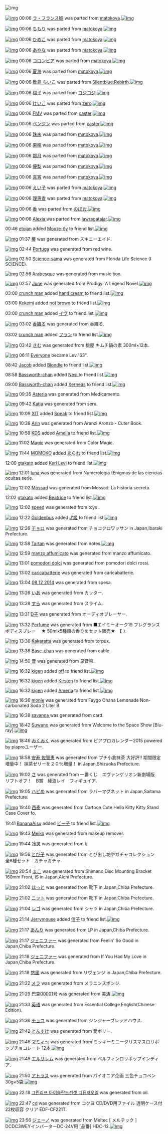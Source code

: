 ![img](http://gdrive-cdn.herokuapp.com/get/0B-nxIpt4DE2TdGhPalFPcFpSY0E/512px-barcode.png)

[![img](http://www.deviantsart.com/h7v0ot.png)](http://www.barcodekanojo.com/kanojo/1742780/%E3%83%A9%E3%83%BB%E3%83%95%E3%83%A9%E3%83%B3%E3%82%B9%E5%A7%AB) 00:06 [ラ・フランス姫](http://www.barcodekanojo.com/kanojo/1742780/%E3%83%A9%E3%83%BB%E3%83%95%E3%83%A9%E3%83%B3%E3%82%B9%E5%A7%AB) was parted from [matokoya](http://www.barcodekanojo.com/kanojo/1742780/%E3%83%A9%E3%83%BB%E3%83%95%E3%83%A9%E3%83%B3%E3%82%B9%E5%A7%AB).[![img](http://www.deviantsart.com/2qe0j45.jpeg)](http://www.barcodekanojo.com/user/24932/matokoya) 

[![img](http://www.deviantsart.com/i81bm7.png)](http://www.barcodekanojo.com/kanojo/2599065/%E3%81%A1%E3%82%82%E3%82%8A) 00:06 [ちもり](http://www.barcodekanojo.com/kanojo/2599065/%E3%81%A1%E3%82%82%E3%82%8A) was parted from [matokoya](http://www.barcodekanojo.com/kanojo/2599065/%E3%81%A1%E3%82%82%E3%82%8A).[![img](http://www.deviantsart.com/2qe0j45.jpeg)](http://www.barcodekanojo.com/user/24932/matokoya) 

[![img](http://www.deviantsart.com/1kchvn.png)](http://www.barcodekanojo.com/kanojo/30728/%E3%81%B2%E3%82%81%E3%81%93) 00:06 [ひめこ](http://www.barcodekanojo.com/kanojo/30728/%E3%81%B2%E3%82%81%E3%81%93) was parted from [matokoya](http://www.barcodekanojo.com/kanojo/30728/%E3%81%B2%E3%82%81%E3%81%93).[![img](http://www.deviantsart.com/2qe0j45.jpeg)](http://www.barcodekanojo.com/user/24932/matokoya) 

[![img](http://www.deviantsart.com/fctg4r.png)](http://www.barcodekanojo.com/kanojo/1812966/%E3%81%82%E3%82%84%E3%81%AA) 00:06 [あやな](http://www.barcodekanojo.com/kanojo/1812966/%E3%81%82%E3%82%84%E3%81%AA) was parted from [matokoya](http://www.barcodekanojo.com/kanojo/1812966/%E3%81%82%E3%82%84%E3%81%AA).[![img](http://www.deviantsart.com/2qe0j45.jpeg)](http://www.barcodekanojo.com/user/24932/matokoya) 

[![img](http://www.deviantsart.com/1s54d5u.png)](http://www.barcodekanojo.com/kanojo/3100836/%E3%82%B3%E3%83%AD%E3%83%B3%E3%83%93%E3%82%A2) 00:06 [コロンビア](http://www.barcodekanojo.com/kanojo/3100836/%E3%82%B3%E3%83%AD%E3%83%B3%E3%83%93%E3%82%A2) was parted from [matokoya](http://www.barcodekanojo.com/kanojo/3100836/%E3%82%B3%E3%83%AD%E3%83%B3%E3%83%93%E3%82%A2).[![img](http://www.deviantsart.com/2qe0j45.jpeg)](http://www.barcodekanojo.com/user/24932/matokoya) 

[![img](http://www.deviantsart.com/35jvnd7.png)](http://www.barcodekanojo.com/kanojo/2770650/%E5%A4%8F%E6%B5%B7) 00:06 [夏海](http://www.barcodekanojo.com/kanojo/2770650/%E5%A4%8F%E6%B5%B7) was parted from [matokoya](http://www.barcodekanojo.com/kanojo/2770650/%E5%A4%8F%E6%B5%B7).[![img](http://www.deviantsart.com/2qe0j45.jpeg)](http://www.barcodekanojo.com/user/24932/matokoya) 

[![img](http://www.deviantsart.com/25hi8oo.png)](http://www.barcodekanojo.com/kanojo/2378727/%E6%95%B7%E5%B3%B6%20%E3%81%A1%E3%81%84%E3%81%93) 00:06 [敷島 ちいこ](http://www.barcodekanojo.com/kanojo/2378727/%E6%95%B7%E5%B3%B6%20%E3%81%A1%E3%81%84%E3%81%93) was parted from [Silentblue:Rebirth](http://www.barcodekanojo.com/kanojo/2378727/%E6%95%B7%E5%B3%B6%20%E3%81%A1%E3%81%84%E3%81%93).[![img](http://www.deviantsart.com/15ngf32.jpeg)](http://www.barcodekanojo.com/user/235162/Silentblue%3ARebirth) 

[![img](http://www.deviantsart.com/2nfvfj6.png)](http://www.barcodekanojo.com/kanojo/2076139/%E6%A2%85%E5%AD%90) 00:06 [梅子](http://www.barcodekanojo.com/kanojo/2076139/%E6%A2%85%E5%AD%90) was parted from [コジコジ](http://www.barcodekanojo.com/kanojo/2076139/%E6%A2%85%E5%AD%90).[![img](http://www.deviantsart.com/2dkh5sf.jpeg)](http://www.barcodekanojo.com/user/201286/%E3%82%B3%E3%82%B8%E3%82%B3%E3%82%B8) 

[![img](http://www.deviantsart.com/3dgf5tc.png)](http://www.barcodekanojo.com/kanojo/3041585/%E3%81%91%E3%81%84%E3%81%93) 00:06 [けいこ](http://www.barcodekanojo.com/kanojo/3041585/%E3%81%91%E3%81%84%E3%81%93) was parted from [zero](http://www.barcodekanojo.com/kanojo/3041585/%E3%81%91%E3%81%84%E3%81%93).[![img](http://www.deviantsart.com/2csu0d.jpeg)](http://www.barcodekanojo.com/user/209011/zero) 

[![img](http://www.deviantsart.com/162u7ss.png)](http://www.barcodekanojo.com/kanojo/755896/FMV) 00:06 [FMV](http://www.barcodekanojo.com/kanojo/755896/FMV) was parted from [caster](http://www.barcodekanojo.com/kanojo/755896/FMV).[![img](http://www.deviantsart.com/n3nut1.jpeg)](http://www.barcodekanojo.com/user/240377/caster) 

[![img](http://www.deviantsart.com/skd3kf.png)](http://www.barcodekanojo.com/kanojo/776134/%E3%83%99%E3%83%B3%E3%82%B8%E3%83%B3) 00:06 [ベンジン](http://www.barcodekanojo.com/kanojo/776134/%E3%83%99%E3%83%B3%E3%82%B8%E3%83%B3) was parted from [caster](http://www.barcodekanojo.com/kanojo/776134/%E3%83%99%E3%83%B3%E3%82%B8%E3%83%B3).[![img](http://www.deviantsart.com/n3nut1.jpeg)](http://www.barcodekanojo.com/user/240377/caster) 

[![img](http://www.deviantsart.com/112dq3v.png)](http://www.barcodekanojo.com/kanojo/1552271/%E7%8F%A0%E6%9C%AA) 00:06 [珠未](http://www.barcodekanojo.com/kanojo/1552271/%E7%8F%A0%E6%9C%AA) was parted from [matokoya](http://www.barcodekanojo.com/kanojo/1552271/%E7%8F%A0%E6%9C%AA).[![img](http://www.deviantsart.com/2qe0j45.jpeg)](http://www.barcodekanojo.com/user/24932/matokoya) 

[![img](http://www.deviantsart.com/36lkf6r.png)](http://www.barcodekanojo.com/kanojo/2625514/%E6%9E%9C%E7%A9%82) 00:06 [果穂](http://www.barcodekanojo.com/kanojo/2625514/%E6%9E%9C%E7%A9%82) was parted from [matokoya](http://www.barcodekanojo.com/kanojo/2625514/%E6%9E%9C%E7%A9%82).[![img](http://www.deviantsart.com/2qe0j45.jpeg)](http://www.barcodekanojo.com/user/24932/matokoya) 

[![img](http://www.deviantsart.com/7u040r.png)](http://www.barcodekanojo.com/kanojo/2562382/%E9%82%A3%E6%9C%88) 00:06 [那月](http://www.barcodekanojo.com/kanojo/2562382/%E9%82%A3%E6%9C%88) was parted from [matokoya](http://www.barcodekanojo.com/kanojo/2562382/%E9%82%A3%E6%9C%88).[![img](http://www.deviantsart.com/2qe0j45.jpeg)](http://www.barcodekanojo.com/user/24932/matokoya) 

[![img](http://www.deviantsart.com/bnbogm.png)](http://www.barcodekanojo.com/kanojo/878612/%E5%84%AA%E6%A2%A8) 00:06 [優梨](http://www.barcodekanojo.com/kanojo/878612/%E5%84%AA%E6%A2%A8) was parted from [matokoya](http://www.barcodekanojo.com/kanojo/878612/%E5%84%AA%E6%A2%A8).[![img](http://www.deviantsart.com/2qe0j45.jpeg)](http://www.barcodekanojo.com/user/24932/matokoya) 

[![img](http://www.deviantsart.com/3st7k32.png)](http://www.barcodekanojo.com/kanojo/2354010/%E7%9C%9F%E5%AE%B5) 00:06 [真宵](http://www.barcodekanojo.com/kanojo/2354010/%E7%9C%9F%E5%AE%B5) was parted from [matokoya](http://www.barcodekanojo.com/kanojo/2354010/%E7%9C%9F%E5%AE%B5).[![img](http://www.deviantsart.com/2qe0j45.jpeg)](http://www.barcodekanojo.com/user/24932/matokoya) 

[![img](http://www.deviantsart.com/3k1m75f.png)](http://www.barcodekanojo.com/kanojo/2714509/%E3%81%88%E3%81%84%E5%AD%90) 00:06 [えい子](http://www.barcodekanojo.com/kanojo/2714509/%E3%81%88%E3%81%84%E5%AD%90) was parted from [matokoya](http://www.barcodekanojo.com/kanojo/2714509/%E3%81%88%E3%81%84%E5%AD%90).[![img](http://www.deviantsart.com/2qe0j45.jpeg)](http://www.barcodekanojo.com/user/24932/matokoya) 

[![img](http://www.deviantsart.com/13tu0s.png)](http://www.barcodekanojo.com/kanojo/2571936/%E7%90%86%E6%81%B5%E9%A6%99) 00:06 [理恵香](http://www.barcodekanojo.com/kanojo/2571936/%E7%90%86%E6%81%B5%E9%A6%99) was parted from [matokoya](http://www.barcodekanojo.com/kanojo/2571936/%E7%90%86%E6%81%B5%E9%A6%99).[![img](http://www.deviantsart.com/2qe0j45.jpeg)](http://www.barcodekanojo.com/user/24932/matokoya) 

[![img](http://www.deviantsart.com/2lesogn.png)](http://www.barcodekanojo.com/kanojo/533570/%E9%A6%99) 00:06 [香](http://www.barcodekanojo.com/kanojo/533570/%E9%A6%99) was parted from [のぼお](http://www.barcodekanojo.com/kanojo/533570/%E9%A6%99).[![img](http://www.deviantsart.com/1k7k282.jpeg)](http://www.barcodekanojo.com/user/204820/%E3%81%AE%E3%81%BC%E3%81%8A) 

[![img](http://www.deviantsart.com/2eah0ic.png)](http://www.barcodekanojo.com/kanojo/1761192/Alexia%20) 00:06 [Alexia ](http://www.barcodekanojo.com/kanojo/1761192/Alexia%20) was parted from [lawragatajar](http://www.barcodekanojo.com/kanojo/1761192/Alexia%20).[![img](http://www.deviantsart.com/37lcil4.jpeg)](http://www.barcodekanojo.com/user/270408/lawragatajar) 

00:46 [etojan](http://www.barcodekanojo.com/user/499111/etojan) added [Монте-бу](http://www.barcodekanojo.com/kanojo/2590698/%D0%9C%D0%BE%D0%BD%D1%82%D0%B5-%D0%B1%D1%83) to friend list.[![img](http://www.deviantsart.com/4l6do2.png)](http://www.barcodekanojo.com/kanojo/2590698/%D0%9C%D0%BE%D0%BD%D1%82%D0%B5-%D0%B1%D1%83) 

[![img](http://www.deviantsart.com/3tel840.png)](http://www.barcodekanojo.com/kanojo/3190386/%E6%A4%BF) 01:37 [椿](http://www.barcodekanojo.com/kanojo/3190386/%E6%A4%BF) was generated from スキニーエイド.

[![img](http://www.deviantsart.com/2r7tc0i.png)](http://www.barcodekanojo.com/kanojo/3190387/Portuga) 02:44 [Portuga](http://www.barcodekanojo.com/kanojo/3190387/Portuga) was generated from red wine.

[![img](http://www.deviantsart.com/2eqbcm9.png)](http://www.barcodekanojo.com/kanojo/3190388/Science-sama) 02:50 [Science-sama](http://www.barcodekanojo.com/kanojo/3190388/Science-sama) was generated from Florida Life Science (I SCIENCE).

[![img](http://www.deviantsart.com/j6bjgk.png)](http://www.barcodekanojo.com/kanojo/3190389/Arabesque) 02:56 [Arabesque](http://www.barcodekanojo.com/kanojo/3190389/Arabesque) was generated from music box.

[![img](http://www.deviantsart.com/efb0o9.png)](http://www.barcodekanojo.com/kanojo/3190390/June) 02:57 [June](http://www.barcodekanojo.com/kanojo/3190390/June) was generated from Prodigy: A Legend Novel.[![img](http://www.deviantsart.com/302et98.jpeg)](http://www.barcodekanojo.com/product_images/barcode/6010160/1418493421/Prodigy%3A%20A%20Legend%20Novel.jpg) 

03:00 [crunch man](http://www.barcodekanojo.com/user/499113/crunch%20man) added [hand cream](http://www.barcodekanojo.com/kanojo/3006349/hand%20cream) to friend list.[![img](http://www.deviantsart.com/3hatjps.png)](http://www.barcodekanojo.com/kanojo/3006349/hand%20cream) 

03:00 [Kekemi](http://www.barcodekanojo.com/user/480943/Kekemi) added [not brown](http://www.barcodekanojo.com/kanojo/2711132/not%20brown) to friend list.[![img](http://www.deviantsart.com/2dd3efn.png)](http://www.barcodekanojo.com/kanojo/2711132/not%20brown) 

03:00 [crunch man](http://www.barcodekanojo.com/user/499113/crunch%20man) added [イヴ](http://www.barcodekanojo.com/kanojo/2521680/%E3%82%A4%E3%83%B4) to friend list.[![img](http://www.deviantsart.com/kinv5e.png)](http://www.barcodekanojo.com/kanojo/2521680/%E3%82%A4%E3%83%B4) 

[![img](http://www.deviantsart.com/12vl2cp.png)](http://www.barcodekanojo.com/kanojo/3190391/%E9%A6%99%E7%B9%94%E3%82%8B) 03:02 [香織る](http://www.barcodekanojo.com/kanojo/3190391/%E9%A6%99%E7%B9%94%E3%82%8B) was generated from 香織る.

03:02 [crunch man](http://www.barcodekanojo.com/user/499113/crunch%20man) added [フラン](http://www.barcodekanojo.com/kanojo/2828182/%E3%83%95%E3%83%A9%E3%83%B3) to friend list.[![img](http://www.deviantsart.com/fefpkg.png)](http://www.barcodekanojo.com/kanojo/2828182/%E3%83%95%E3%83%A9%E3%83%B3) 

[![img](http://www.deviantsart.com/596o8t.png)](http://www.barcodekanojo.com/kanojo/3190392/%E3%81%8D%E3%82%80) 03:42 [きむ](http://www.barcodekanojo.com/kanojo/3190392/%E3%81%8D%E3%82%80) was generated from 桃屋 キムチ鍋の素 300ml×12本.

[![img](http://www.deviantsart.com/3cp16cr.jpeg)](http://www.barcodekanojo.com/user/229080/Everyone) 06:11 [Everyone](http://www.barcodekanojo.com/user/229080/Everyone) became Lev."63".

08:42 [Jacob](http://www.barcodekanojo.com/user/495822/Jacob) added [Blondie](http://www.barcodekanojo.com/kanojo/2954772/Blondie) to friend list.[![img](http://www.deviantsart.com/v91u0d.png)](http://www.barcodekanojo.com/kanojo/2954772/Blondie) 

08:58 [Bassworth-chan](http://www.barcodekanojo.com/user/499118/Bassworth-chan) added [Nesi ](http://www.barcodekanojo.com/kanojo/2617802/Nesi%20) to friend list.[![img](http://www.deviantsart.com/7e5s6h.png)](http://www.barcodekanojo.com/kanojo/2617802/Nesi%20) 

09:00 [Bassworth-chan](http://www.barcodekanojo.com/user/499118/Bassworth-chan) added [Xerneas](http://www.barcodekanojo.com/kanojo/2555620/Xerneas) to friend list.[![img](http://www.deviantsart.com/367iajn.png)](http://www.barcodekanojo.com/kanojo/2555620/Xerneas) 

[![img](http://www.deviantsart.com/3q4it3m.png)](http://www.barcodekanojo.com/kanojo/3190393/Asteria) 09:35 [Asteria](http://www.barcodekanojo.com/kanojo/3190393/Asteria) was generated from Medicamento.

[![img](http://www.deviantsart.com/2ad19hf.png)](http://www.barcodekanojo.com/kanojo/3190394/Katja) 09:42 [Katja](http://www.barcodekanojo.com/kanojo/3190394/Katja) was generated from seru.

[![img](http://www.deviantsart.com/815jg6.jpeg)](http://www.barcodekanojo.com/user/209348/XIT) 10:09 [XIT](http://www.barcodekanojo.com/user/209348/XIT) added [Speak](http://www.barcodekanojo.com/kanojo/2900330/Speak) to friend list.[![img](http://www.deviantsart.com/5o9lns.png)](http://www.barcodekanojo.com/kanojo/2900330/Speak) 

[![img](http://www.deviantsart.com/26onnei.png)](http://www.barcodekanojo.com/kanojo/3190395/Arin) 10:38 [Arin](http://www.barcodekanojo.com/kanojo/3190395/Arin) was generated from Aranzi Aronzo - Cuter Book.

[![img](http://www.deviantsart.com/2bu1fn4.jpeg)](http://www.barcodekanojo.com/user/446284/KDS) 10:58 [KDS](http://www.barcodekanojo.com/user/446284/KDS) added [Amelia](http://www.barcodekanojo.com/kanojo/2875677/Amelia) to friend list.[![img](http://www.deviantsart.com/e9nh4p.png)](http://www.barcodekanojo.com/kanojo/2875677/Amelia) 

[![img](http://www.deviantsart.com/3uohmiu.png)](http://www.barcodekanojo.com/kanojo/3190396/Magic) 11:02 [Magic](http://www.barcodekanojo.com/kanojo/3190396/Magic) was generated from Color Magic.

[![img](http://www.deviantsart.com/117ca48.jpeg)](http://www.barcodekanojo.com/user/294413/MOMOKO) 11:44 [MOMOKO](http://www.barcodekanojo.com/user/294413/MOMOKO) added [あられ](http://www.barcodekanojo.com/kanojo/17903/%E3%81%82%E3%82%89%E3%82%8C) to friend list.[![img](http://www.deviantsart.com/3u3d6p4.png)](http://www.barcodekanojo.com/kanojo/17903/%E3%81%82%E3%82%89%E3%82%8C) 

12:00 [gtakato](http://www.barcodekanojo.com/user/499121/gtakato) added [Keri Levi](http://www.barcodekanojo.com/kanojo/3159186/Keri%20Levi) to friend list.[![img](http://www.deviantsart.com/1aduics.png)](http://www.barcodekanojo.com/kanojo/3159186/Keri%20Levi) 

[![img](http://www.deviantsart.com/23gs26e.png)](http://www.barcodekanojo.com/kanojo/3190397/luna%20) 12:01 [luna ](http://www.barcodekanojo.com/kanojo/3190397/luna%20) was generated from Numerologia (Enigmas de las ciencias ocultas serie.

[![img](http://www.deviantsart.com/1oe46mt.png)](http://www.barcodekanojo.com/kanojo/3190398/Mossad) 12:02 [Mossad](http://www.barcodekanojo.com/kanojo/3190398/Mossad) was generated from Mossad: La historia secreta.

12:02 [gtakato](http://www.barcodekanojo.com/user/499121/gtakato) added [Beatrice](http://www.barcodekanojo.com/kanojo/2640233/Beatrice) to friend list.[![img](http://www.deviantsart.com/3ovbs1l.png)](http://www.barcodekanojo.com/kanojo/2640233/Beatrice) 

[![img](http://www.deviantsart.com/3ao0672.png)](http://www.barcodekanojo.com/kanojo/3190399/speed) 12:02 [speed](http://www.barcodekanojo.com/kanojo/3190399/speed) was generated from toys .

[![img](http://www.deviantsart.com/a2cmmo.jpeg)](http://www.barcodekanojo.com/user/370534/Goldenbus) 12:22 [Goldenbus](http://www.barcodekanojo.com/user/370534/Goldenbus) added [J'姬](http://www.barcodekanojo.com/kanojo/1273964/J%27%E5%A7%AC) to friend list.[![img](http://www.deviantsart.com/6jdb44.png)](http://www.barcodekanojo.com/kanojo/1273964/J%27%E5%A7%AC) 

[![img](http://www.deviantsart.com/205rknr.png)](http://www.barcodekanojo.com/kanojo/3190400/%E3%83%81%E3%83%A7%E3%83%AD) 12:26 [チョロ](http://www.barcodekanojo.com/kanojo/3190400/%E3%83%81%E3%83%A7%E3%83%AD) was generated from チョコクロワッサン in Japan,Ibaraki Prefecture.

[![img](http://www.deviantsart.com/284gqhp.png)](http://www.barcodekanojo.com/kanojo/3190401/Tartan) 12:58 [Tartan](http://www.barcodekanojo.com/kanojo/3190401/Tartan) was generated from notes.[![img](http://www.deviantsart.com/123boho.jpeg)](http://www.barcodekanojo.com/product_images/barcode/2013543/1300297265/Post%20It.jpg) 

[![img](http://www.deviantsart.com/ijv304.png)](http://www.barcodekanojo.com/kanojo/3190402/manzo%20affumicato) 12:59 [manzo affumicato](http://www.barcodekanojo.com/kanojo/3190402/manzo%20affumicato) was generated from manzo affumicato.

[![img](http://www.deviantsart.com/75pvlj.png)](http://www.barcodekanojo.com/kanojo/3190403/pomodori%20dolci) 13:01 [pomodori dolci](http://www.barcodekanojo.com/kanojo/3190403/pomodori%20dolci) was generated from pomodori dolci rossi.

[![img](http://www.deviantsart.com/27e5k48.png)](http://www.barcodekanojo.com/kanojo/3190404/caricabatterie) 13:02 [caricabatterie](http://www.barcodekanojo.com/kanojo/3190404/caricabatterie) was generated from caricabatterie.

[![img](http://www.deviantsart.com/2ndm4ag.png)](http://www.barcodekanojo.com/kanojo/3190405/08%2012%202014) 13:04 [08 12 2014](http://www.barcodekanojo.com/kanojo/3190405/08%2012%202014) was generated from spesa.

[![img](http://www.deviantsart.com/14187er.png)](http://www.barcodekanojo.com/kanojo/3190406/%E3%81%84%E3%81%82) 13:26 [いあ](http://www.barcodekanojo.com/kanojo/3190406/%E3%81%84%E3%81%82) was generated from カッター.

[![img](http://www.deviantsart.com/2on6p6j.png)](http://www.barcodekanojo.com/kanojo/3190407/%E3%81%99%E3%82%89) 13:28 [すら](http://www.barcodekanojo.com/kanojo/3190407/%E3%81%99%E3%82%89) was generated from スライム.

[![img](http://www.deviantsart.com/3nr6u6.png)](http://www.barcodekanojo.com/kanojo/3190408/D%E5%AD%90) 13:31 [D子](http://www.barcodekanojo.com/kanojo/3190408/D%E5%AD%90) was generated from オーディオプレーヤー.

[![img](http://www.deviantsart.com/bafgc3.png)](http://www.barcodekanojo.com/kanojo/3190409/Perfume) 13:32 [Perfume](http://www.barcodekanojo.com/kanojo/3190409/Perfume) was generated from ■エイミーオーク19 フレグランスボディスプレー　 ★ 50mlx5種類の香りをセット販売★　【 ﾌ.

[![img](http://www.deviantsart.com/1flqllt.png)](http://www.barcodekanojo.com/kanojo/3190410/Kakaratta) 13:36 [Kakaratta](http://www.barcodekanojo.com/kanojo/3190410/Kakaratta) was generated from torpux.

[![img](http://www.deviantsart.com/32t702s.png)](http://www.barcodekanojo.com/kanojo/3190411/Base-chan) 13:38 [Base-chan](http://www.barcodekanojo.com/kanojo/3190411/Base-chan) was generated from cable.

[![img](http://www.deviantsart.com/13s3ilc.png)](http://www.barcodekanojo.com/kanojo/3190412/%E9%9F%B3) 14:50 [音](http://www.barcodekanojo.com/kanojo/3190412/%E9%9F%B3) was generated from 录音带.

[![img](http://www.deviantsart.com/37v4o3n.jpeg)](http://www.barcodekanojo.com/user/439930/kigen) 16:32 [kigen](http://www.barcodekanojo.com/user/439930/kigen) added [off](http://www.barcodekanojo.com/kanojo/1709145/off) to friend list.[![img](http://www.deviantsart.com/3648t9.png)](http://www.barcodekanojo.com/kanojo/1709145/off) 

[![img](http://www.deviantsart.com/37v4o3n.jpeg)](http://www.barcodekanojo.com/user/439930/kigen) 16:32 [kigen](http://www.barcodekanojo.com/user/439930/kigen) added [Kirsten](http://www.barcodekanojo.com/kanojo/2864441/Kirsten) to friend list.[![img](http://www.deviantsart.com/3gnj0u4.png)](http://www.barcodekanojo.com/kanojo/2864441/Kirsten) 

[![img](http://www.deviantsart.com/37v4o3n.jpeg)](http://www.barcodekanojo.com/user/439930/kigen) 16:32 [kigen](http://www.barcodekanojo.com/user/439930/kigen) added [Ameria](http://www.barcodekanojo.com/kanojo/2262716/Ameria) to friend list.[![img](http://www.deviantsart.com/1o8rj0m.png)](http://www.barcodekanojo.com/kanojo/2262716/Ameria) 

[![img](http://www.deviantsart.com/u172dc.png)](http://www.barcodekanojo.com/kanojo/3190413/monie) 16:36 [monie](http://www.barcodekanojo.com/kanojo/3190413/monie) was generated from Faygo Ohana Lemonade Non-carbonated Soda 2 Liter B.

[![img](http://www.deviantsart.com/36pe1b2.png)](http://www.barcodekanojo.com/kanojo/3190414/savanna%20) 16:38 [savanna ](http://www.barcodekanojo.com/kanojo/3190414/savanna%20) was generated from card.

[![img](http://www.deviantsart.com/1vm8bo4.png)](http://www.barcodekanojo.com/kanojo/3190415/Suwano) 18:42 [Suwano](http://www.barcodekanojo.com/kanojo/3190415/Suwano) was generated from Welcome to the Space Show [Blu-ray].[![img](http://www.deviantsart.com/1dfqn6m.jpeg)](http://www.barcodekanojo.com/product_images/barcode/6010201/1418550111/Welcome%20to%20the%20Space%20Show%20%5BBlu-ray%5D.jpg) 

[![img](http://www.deviantsart.com/mcuc3d.png)](http://www.barcodekanojo.com/kanojo/3190416/%E3%81%BF%E3%81%8F%E3%81%BF%E3%81%8F) 18:46 [みくみく](http://www.barcodekanojo.com/kanojo/3190416/%E3%81%BF%E3%81%8F%E3%81%BF%E3%81%8F) was generated from ピアプロカレンダー2015 powered by piaproユーザー.

[![img](http://www.deviantsart.com/3el892g.png)](http://www.barcodekanojo.com/kanojo/3190417/%E5%AE%89%E5%AF%BF%20%E4%BD%90%E6%99%BA%E6%81%B5) 18:58 [安寿 佐智恵](http://www.barcodekanojo.com/kanojo/3190417/%E5%AE%89%E5%AF%BF%20%E4%BD%90%E6%99%BA%E6%81%B5) was generated from プチ小倉抹茶 大好評!! 期間限定 増量中！ 抹茶ゼリーを２０％増量！ in Japan,Shizuoka Prefecture.

[![img](http://www.deviantsart.com/191r1j.png)](http://www.barcodekanojo.com/kanojo/3190418/%E3%81%95) 19:02 [さ](http://www.barcodekanojo.com/kanojo/3190418/%E3%81%95) was generated from 一番くじ　エヴァンゲリオン新劇場版　リフトオフ！　B賞　綾波レイ　フィギュイア.

[![img](http://www.deviantsart.com/3o0fn9i.png)](http://www.barcodekanojo.com/kanojo/3190419/%E3%83%8F%E3%83%94%E3%82%81) 19:05 [ハピめ](http://www.barcodekanojo.com/kanojo/3190419/%E3%83%8F%E3%83%94%E3%82%81) was generated from ラバーマグネット in Japan,Saitama Prefecture.

[![img](http://www.deviantsart.com/100kh8n.png)](http://www.barcodekanojo.com/kanojo/3190420/%E8%A5%BF%E9%BA%A6) 19:40 [西麦](http://www.barcodekanojo.com/kanojo/3190420/%E8%A5%BF%E9%BA%A6) was generated from Cartoon Cute Hello Kitty Kitty Stand Case Cover fo.

19:41 [BananaAisu](http://www.barcodekanojo.com/user/434409/BananaAisu) added [ビー子](http://www.barcodekanojo.com/kanojo/2758999/%E3%83%93%E3%83%BC%E5%AD%90) to friend list.[![img](http://www.deviantsart.com/2udhcou.png)](http://www.barcodekanojo.com/kanojo/2758999/%E3%83%93%E3%83%BC%E5%AD%90) 

[![img](http://www.deviantsart.com/3c72rbv.png)](http://www.barcodekanojo.com/kanojo/3190421/Meiko) 19:43 [Meiko](http://www.barcodekanojo.com/kanojo/3190421/Meiko) was generated from makeup remover.

[![img](http://www.deviantsart.com/205ot9.png)](http://www.barcodekanojo.com/kanojo/3190422/%E5%86%B7%E7%81%B5) 19:44 [冷灵](http://www.barcodekanojo.com/kanojo/3190422/%E5%86%B7%E7%81%B5) was generated from k.

[![img](http://www.deviantsart.com/2o0596c.png)](http://www.barcodekanojo.com/kanojo/3190423/%E3%81%A8%E3%81%B3%E5%AD%90) 19:56 [とび子](http://www.barcodekanojo.com/kanojo/3190423/%E3%81%A8%E3%81%B3%E5%AD%90) was generated from とび出し坊やガチャコレクション　全6種セット　ガチャガチャ.

[![img](http://www.deviantsart.com/1o6cf1h.png)](http://www.barcodekanojo.com/kanojo/3190424/%E3%81%BE%E3%81%93) 20:54 [まこ](http://www.barcodekanojo.com/kanojo/3190424/%E3%81%BE%E3%81%93) was generated from Shimano Disc Mounting Bracket 160mm Front, IS in Japan,Aichi Prefecture.

[![img](http://www.deviantsart.com/d34s0m.png)](http://www.barcodekanojo.com/kanojo/3190425/%E3%81%BB%E3%81%A3%E3%81%A8) 21:02 [ほっと](http://www.barcodekanojo.com/kanojo/3190425/%E3%81%BB%E3%81%A3%E3%81%A8) was generated from 靴下 in Japan,Chiba Prefecture.

[![img](http://www.deviantsart.com/305ukq4.png)](http://www.barcodekanojo.com/kanojo/3190426/%E3%83%8B%E3%83%83%E3%83%88) 21:02 [ニット](http://www.barcodekanojo.com/kanojo/3190426/%E3%83%8B%E3%83%83%E3%83%88) was generated from 靴下 in Japan,Chiba Prefecture.

[![img](http://www.deviantsart.com/3r5g3el.png)](http://www.barcodekanojo.com/kanojo/3190427/%E3%83%AC%E3%82%B4) 21:04 [レゴ](http://www.barcodekanojo.com/kanojo/3190427/%E3%83%AC%E3%82%B4) was generated from シャツ in Japan,Chiba Prefecture.

[![img](http://www.deviantsart.com/3v33gp3.jpeg)](http://www.barcodekanojo.com/user/245002/Jerrymouse) 21:14 [Jerrymouse](http://www.barcodekanojo.com/user/245002/Jerrymouse) added [信子](http://www.barcodekanojo.com/kanojo/1497125/%E4%BF%A1%E5%AD%90) to friend list.[![img](http://www.deviantsart.com/197b6b1.png)](http://www.barcodekanojo.com/kanojo/1497125/%E4%BF%A1%E5%AD%90) 

[![img](http://www.deviantsart.com/2d7h101.png)](http://www.barcodekanojo.com/kanojo/3190428/%E3%81%82%E3%82%93%E3%82%8A) 21:17 [あんり](http://www.barcodekanojo.com/kanojo/3190428/%E3%81%82%E3%82%93%E3%82%8A) was generated from LP in Japan,Chiba Prefecture.

[![img](http://www.deviantsart.com/39s3m2h.png)](http://www.barcodekanojo.com/kanojo/3190429/%E3%82%B8%E3%82%A7%E3%83%8B%E3%83%95%E3%82%A1%E3%83%BC) 21:17 [ジェニファー](http://www.barcodekanojo.com/kanojo/3190429/%E3%82%B8%E3%82%A7%E3%83%8B%E3%83%95%E3%82%A1%E3%83%BC) was generated from Feelin' So Good in Japan,Chiba Prefecture.

[![img](http://www.deviantsart.com/9kabc8.png)](http://www.barcodekanojo.com/kanojo/3190430/%E3%82%B8%E3%82%A7%E3%83%8B%E3%83%95%E3%82%A1%E3%83%BC) 21:18 [ジェニファー](http://www.barcodekanojo.com/kanojo/3190430/%E3%82%B8%E3%82%A7%E3%83%8B%E3%83%95%E3%82%A1%E3%83%BC) was generated from If You Had My Love in Japan,Chiba Prefecture.

[![img](http://www.deviantsart.com/25agt3c.png)](http://www.barcodekanojo.com/kanojo/3190431/%E6%82%A0%E9%87%8C) 21:18 [悠里](http://www.barcodekanojo.com/kanojo/3190431/%E6%82%A0%E9%87%8C) was generated from リヴェンジ in Japan,Chiba Prefecture.

[![img](http://www.deviantsart.com/39v9o95.png)](http://www.barcodekanojo.com/kanojo/3190432/%E3%83%A1%E3%83%A9) 21:22 [メラ](http://www.barcodekanojo.com/kanojo/3190432/%E3%83%A1%E3%83%A9) was generated from メラニンスポンジ.

[![img](http://www.deviantsart.com/1f0g3v6.png)](http://www.barcodekanojo.com/kanojo/3190433/%E5%B7%B4%E5%85%8B00001%E5%8F%B7) 21:29 [巴克00001号](http://www.barcodekanojo.com/kanojo/3190433/%E5%B7%B4%E5%85%8B00001%E5%8F%B7) was generated from 美涛.[![img](http://www.deviantsart.com/12hvv8q.jpeg)](http://www.barcodekanojo.com/product_images/barcode/3861485/1335306320/%E5%95%AB%E5%96%B1.jpg) 

[![img](http://www.deviantsart.com/151j17r.png)](http://www.barcodekanojo.com/kanojo/3190434/%E8%8B%B1%E8%AF%AD) 21:33 [英语](http://www.barcodekanojo.com/kanojo/3190434/%E8%8B%B1%E8%AF%AD) was generated from Essential College English(Chinese Edition).

[![img](http://www.deviantsart.com/1u5k45v.png)](http://www.barcodekanojo.com/kanojo/3190435/%E3%83%81%E3%83%A7%E3%82%B3) 21:36 [チョコ](http://www.barcodekanojo.com/kanojo/3190435/%E3%83%81%E3%83%A7%E3%82%B3) was generated from ジンジャーブレッドハウス.

[![img](http://www.deviantsart.com/3qln1nb.png)](http://www.barcodekanojo.com/kanojo/3190436/%E3%81%A8%E3%82%93%E3%81%99%E3%81%91) 21:42 [とんすけ](http://www.barcodekanojo.com/kanojo/3190436/%E3%81%A8%E3%82%93%E3%81%99%E3%81%91) was generated from 愛ボリー.

[![img](http://www.deviantsart.com/11o7urv.png)](http://www.barcodekanojo.com/kanojo/3190437/%E3%83%9E%E3%83%9F%E3%82%A3%EF%BD%9E) 21:46 [マミィ～](http://www.barcodekanojo.com/kanojo/3190437/%E3%83%9E%E3%83%9F%E3%82%A3%EF%BD%9E) was generated from ミッキーミニークリスマスロリポップチョコレート 12本.[![img](http://www.deviantsart.com/31i1if3.jpeg)](http://www.barcodekanojo.com/product_images/barcode/6010225/1418561132/50x50x,PE3,P83,P9F,PE3,P83,P83,PE3,P82,PAD,PE3,P83,PBC,PE3,P83,P9F,PE3,P83,P8B,PE3,P83,PBC,PE3,P82,PAF,PE3,P83,PAA,PE3,P82,PB9,PE3,P83,P9E,PE3,P82,PB9,PE3,P83,PAD,PE3,P83,PAA,PE3,P83,P9D,PE3,P83,P83,PE3,P83,P97,PE3,P83,P81,PE3,P83,PA7,PE3,P82,PB3,PE3,P83,PAC,PE3,P83,PBC,PE3,P83,P88,P2012,PE6,P9C,PAC.jpg,qw=88,ah=88.pagespeed.ic.F0Htcs1YA8.jpg) 

[![img](http://www.deviantsart.com/2jk17rg.png)](http://www.barcodekanojo.com/kanojo/3190438/%E3%82%A8%E3%83%AB%E3%82%B5%E3%83%AC%E3%83%A0) 21:49 [エルサレム](http://www.barcodekanojo.com/kanojo/3190438/%E3%82%A8%E3%83%AB%E3%82%B5%E3%83%AC%E3%83%A0) was generated from ベルフィンロリポップインディア.

[![img](http://www.deviantsart.com/2vj0o1c.png)](http://www.barcodekanojo.com/kanojo/3190439/%E3%82%A2%E3%83%88%E3%83%A9%E3%82%B9) 21:50 [アトラス](http://www.barcodekanojo.com/kanojo/3190439/%E3%82%A2%E3%83%88%E3%83%A9%E3%82%B9) was generated from パイオニア企画 三色チョコペン 30g×5袋.[![img](http://www.deviantsart.com/22malsg.jpeg)](http://www.barcodekanojo.com/product_images/barcode/6010227/1418561433/%E3%83%91%E3%82%A4%E3%82%AA%E3%83%8B%E3%82%A2%E4%BC%81%E7%94%BB%20%E4%B8%89%E8%89%B2%E3%83%81%E3%83%A7%E3%82%B3%E3%83%9A%E3%83%B3%2030g%C3%975%E8%A2%8B.jpg) 

[![img](http://www.deviantsart.com/2iujrvv.png)](http://www.barcodekanojo.com/kanojo/3190440/%EA%B7%B8%EB%A6%B0%EB%A6%AC%ED%94%84%20%EC%95%84%EC%9D%B4%EC%8A%AC%EB%9E%80%EB%93%9C%EC%84%A0%EC%85%8B%20%EB%94%94%ED%93%A8%EC%A0%B8%EC%98%A4%EC%9D%BC) 22:18 [그린리프 아이슬란드선셋 디퓨져오일](http://www.barcodekanojo.com/kanojo/3190440/%EA%B7%B8%EB%A6%B0%EB%A6%AC%ED%94%84%20%EC%95%84%EC%9D%B4%EC%8A%AC%EB%9E%80%EB%93%9C%EC%84%A0%EC%85%8B%20%EB%94%94%ED%93%A8%EC%A0%B8%EC%98%A4%EC%9D%BC) was generated from oil.

[![img](http://www.deviantsart.com/3rjfki2.png)](http://www.barcodekanojo.com/kanojo/3190441/cd) 22:47 [cd](http://www.barcodekanojo.com/kanojo/3190441/cd) was generated from コクヨ CD/DVD用ファイル 透明ケース付 22枚収容 クリア EDF-CF221T.

[![img](http://www.deviantsart.com/3ee4gto.png)](http://www.barcodekanojo.com/kanojo/3190442/%E3%82%B8%E3%82%A7%E3%83%BC%E3%83%8E) 23:56 [ジェーノ](http://www.barcodekanojo.com/kanojo/3190442/%E3%82%B8%E3%82%A7%E3%83%BC%E3%83%8E) was generated from Meltec [ メルテック ] DCDC3WEYインバーターDC-24V用 [品番] HDC-12.[![img](http://www.deviantsart.com/i4qode.jpeg)](http://www.barcodekanojo.com/product_images/barcode/6010230/1418569007/Meltec%20%5B%20%E3%83%A1%E3%83%AB%E3%83%86%E3%83%83%E3%82%AF%20%5D%20DCDC3WEY%E3%82%A4%E3%83%B3%E3%83%90%E3%83%BC%E3%82%BF%E3%83%BCDC-24V%E7%94%A8%20%5B%E5%93%81%E7%95%AA%5D%20HDC-12.jpg) 

